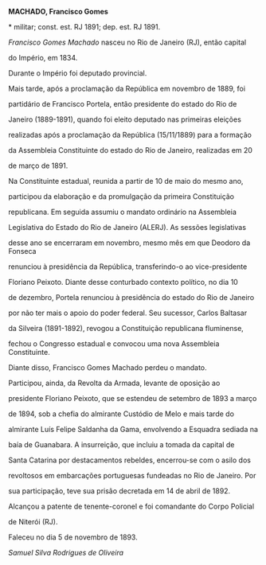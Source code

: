 **MACHADO, Francisco Gomes**



\* militar; const. est. RJ 1891; dep. est. RJ 1891.



*Francisco Gomes Machado* nasceu no Rio de Janeiro (RJ), então capital

do Império, em 1834.



Durante o Império foi deputado provincial.



Mais tarde, após a proclamação da República em novembro de 1889, foi

partidário de Francisco Portela, então presidente do estado do Rio de

Janeiro (1889-1891), quando foi eleito deputado nas primeiras eleições

realizadas após a proclamação da República (15/11/1889) para a formação

da Assembleia Constituinte do estado do Rio de Janeiro, realizadas em 20

de março de 1891.



Na Constituinte estadual, reunida a partir de 10 de maio do mesmo ano,

participou da elaboração e da promulgação da primeira Constituição

republicana. Em seguida assumiu o mandato ordinário na Assembleia

Legislativa do Estado do Rio de Janeiro (ALERJ). As sessões legislativas

desse ano se encerraram em novembro, mesmo mês em que Deodoro da Fonseca

renunciou à presidência da República, transferindo-o ao vice-presidente

Floriano Peixoto. Diante desse conturbado contexto político, no dia 10

de dezembro, Portela renunciou à presidência do estado do Rio de Janeiro

por não ter mais o apoio do poder federal. Seu sucessor, Carlos Baltasar

da Silveira (1891-1892), revogou a Constituição republicana fluminense,

fechou o Congresso estadual e convocou uma nova Assembleia Constituinte.

Diante disso, Francisco Gomes Machado perdeu o mandato.



Participou, ainda, da Revolta da Armada, levante de oposição ao

presidente Floriano Peixoto, que se estendeu de setembro de 1893 a março

de 1894, sob a chefia do almirante Custódio de Melo e mais tarde do

almirante Luís Felipe Saldanha da Gama, envolvendo a Esquadra sediada na

baía de Guanabara. A insurreição, que incluiu a tomada da capital de

Santa Catarina por destacamentos rebeldes, encerrou-se com o asilo dos

revoltosos em embarcações portuguesas fundeadas no Rio de Janeiro. Por

sua participação, teve sua prisão decretada em 14 de abril de 1892.



Alcançou a patente de tenente-coronel e foi comandante do Corpo Policial

de Niterói (RJ).



Faleceu no dia 5 de novembro de 1893.



*Samuel Silva Rodrigues de Oliveira*



